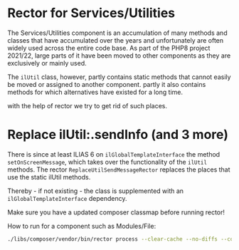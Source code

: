 # Rector for Services/Utilities

The Services/Utilities component is an accumulation of many methods and
classes that have accumulated over the years and unfortunately are often
widely used across the entire code base. As part of the PHP8 project
2021/22, large parts of it have been moved to other components as they
are exclusively or mainly used.

The `ilUtil` class, however, partly contains static methods that cannot
easily be moved or assigned to another component. partly it also contains
methods for which alternatives have existed for a long time.

with the help of rector we try to get rid of such places.

# Replace ilUtil:.sendInfo (and 3 more)
There is since at least ILIAS 6 on `ilGlobalTemplateInterface` the method `setOnScreenMessage`, which takes over the functionality of the `ilUtil` methods. The rector `ReplaceUtilSendMessageRector` replaces the places that use the static ilUtil methods.

Thereby - if not existing - the class is supplemented with an `ilGlobalTemplateInterface` dependency.

Make sure you have a updated composer classmap before running rector!

How to run for a component such as Modules/File:
```bash
./libs/composer/vendor/bin/rector process --clear-cache --no-diffs --config ./CI/Rector/ilUtils/ilutil_rector.php Modules/File
```

